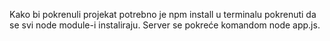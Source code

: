 Kako bi pokrenuli projekat potrebno je npm install u terminalu pokrenuti da se svi node module-i instaliraju. Server se pokreće komandom node app.js.
